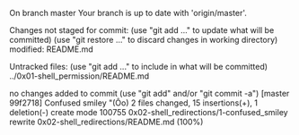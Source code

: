On branch master
Your branch is up to date with 'origin/master'.

Changes not staged for commit:
  (use "git add <file>..." to update what will be committed)
  (use "git restore <file>..." to discard changes in working directory)
	modified:   README.md

Untracked files:
  (use "git add <file>..." to include in what will be committed)
	../0x01-shell_permission/README.md

no changes added to commit (use "git add" and/or "git commit -a")
[master 99f2718] Confused smiley "(Ôo)
 2 files changed, 15 insertions(+), 1 deletion(-)
 create mode 100755 0x02-shell_redirections/1-confused_smiley
 rewrite 0x02-shell_redirections/README.md (100%)
